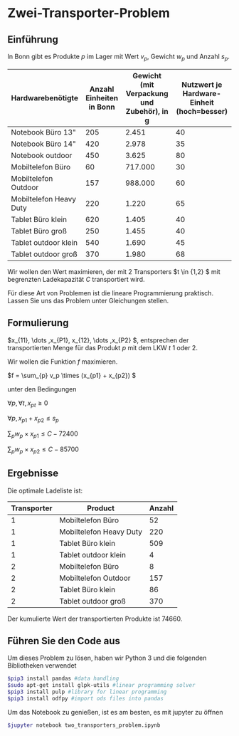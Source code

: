 # Zwei-Transporter-Problem

## Einführung

In Bonn gibt es Produkte $p$ im Lager mit Wert $v_p$, Gewicht $w_p$ und Anzahl $s_p$.

| Hardwarebenötigte       | Anzahl Einheiten in Bonn | Gewicht (mit Verpackung und Zubehör), in g | Nutzwert je Hardware-Einheit (hoch=besser) |
| ----------------------- | ------------------------ | ------------------------------------------ | ------------------------------------------ |
| Notebook Büro 13"       | 205                      | 2.451                                      | 40                                         |
| Notebook Büro 14"       | 420                      | 2.978                                      | 35                                         |
| Notebook outdoor        | 450                      | 3.625                                      | 80                                         |
| Mobiltelefon Büro       | 60                       | 717.000                                    | 30                                         |
| Mobiltelefon Outdoor    | 157                      | 988.000                                    | 60                                         |
| Mobiltelefon Heavy Duty | 220                      | 1.220                                      | 65                                         |
| Tablet Büro klein       | 620                      | 1.405                                      | 40                                         |
| Tablet Büro groß        | 250                      | 1.455                                      | 40                                         |
| Tablet outdoor klein    | 540                      | 1.690                                      | 45                                         |
| Tablet outdoor groß     | 370                      | 1.980                                      | 68                                         |

Wir wollen den Wert maximieren, der mit 2 Transporters $t \in \{1,2\} $ mit begrenzten Ladekapazität $C$ transportiert wird. 

Für diese Art von Problemen ist die lineare Programmierung praktisch.
Lassen Sie uns das Problem unter Gleichungen stellen.

## Formulierung

$x_{11}, \dots ,x_{P1}, x_{12}, \dots ,x_{P2} $, entsprechen der transportierten Menge für das Produkt $p$ mit dem LKW $t$ 1 oder 2.

Wir wollen die Funktion $f$ maximieren.

$f =   \sum_{p} v_p \times (x_{p1} + x_{p2}) $

unter den Bedingungen

$\forall p, \forall t , x_{pt} \geq 0$

$\forall p , x_{p1}+x_{p2} \leq s_p$

$\sum_p w_p \times x_{p1} \leq C - 72400$

$\sum_p w_p \times x_{p2} \leq C - 85700$

## Ergebnisse

Die optimale Ladeliste ist:

| Transporter | Product                 | Anzahl |
| ----------- | ----------------------- | ------ |
| 1           | Mobiltelefon Büro       | 52     |
| 1           | Mobiltelefon Heavy Duty | 220    |
| 1           | Tablet Büro klein       | 509    |
| 1           | Tablet outdoor klein    | 4      |
| 2           | Mobiltelefon Büro       | 8      |
| 2           | Mobiltelefon Outdoor    | 157    |
| 2           | Tablet Büro klein       | 86     |
| 2           | Tablet outdoor groß     | 370    |

Der kumulierte Wert der transportierten Produkte ist 74660.

## Führen Sie den Code aus

Um dieses Problem zu lösen, haben wir Python 3 und die folgenden Bibliotheken verwendet

```sh
$pip3 install pandas #data handling
$sudo apt-get install glpk-utils #linear programming solver
$pip3 install pulp #library for linear programming
$pip3 install odfpy #import ods files into pandas
```

Um das Notebook zu genießen, ist es am besten, es mit jupyter zu öffnen

```sh
$jupyter notebook two_transporters_problem.ipynb 
```